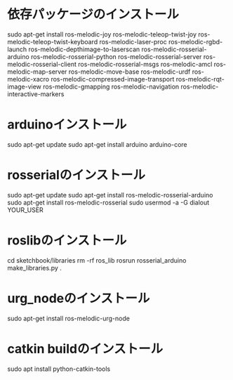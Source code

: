 # 依存パッケージのインストール
sudo apt-get install ros-melodic-joy ros-melodic-teleop-twist-joy ros-melodic-teleop-twist-keyboard ros-melodic-laser-proc ros-melodic-rgbd-launch ros-melodic-depthimage-to-laserscan ros-melodic-rosserial-arduino ros-melodic-rosserial-python ros-melodic-rosserial-server ros-melodic-rosserial-client ros-melodic-rosserial-msgs ros-melodic-amcl ros-melodic-map-server ros-melodic-move-base ros-melodic-urdf ros-melodic-xacro ros-melodic-compressed-image-transport ros-melodic-rqt-image-view ros-melodic-gmapping ros-melodic-navigation ros-melodic-interactive-markers

# arduinoインストール
sudo apt-get update
sudo apt-get install arduino arduino-core

# rosserialのインストール
sudo apt-get update
sudo apt-get install ros-melodic-rosserial-arduino
sudo apt-get install ros-melodic-rosserial
sudo usermod -a -G dialout YOUR_USER

# roslibのインストール
cd sketchbook/libraries
rm -rf ros_lib
rosrun rosserial_arduino make_libraries.py .

# urg_nodeのインストール
sudo apt-get install ros-melodic-urg-node

# catkin buildのインストール
sudo apt install python-catkin-tools
